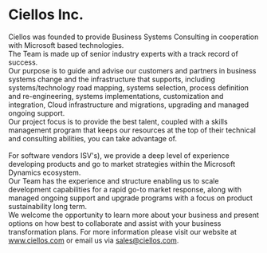 # Ciellos Inc.
Ciellos was founded to provide Business Systems Consulting in cooperation with Microsoft based technologies. </br> The Team is made up of senior industry experts with a track record of success. </br>Our purpose is to guide and advise our customers and partners in business systems change and the infrastructure that supports, including systems/technology road mapping, systems selection, process definition and re-engineering, systems implementations, customization and integration, Cloud infrastructure and migrations,  upgrading and managed ongoing support. </br>Our project focus is to provide the best talent, coupled with a skills management program that keeps our resources at the top of their technical and consulting abilities, you can take advantage of.
</br></br>
For software vendors ISV's), we provide a deep level of experience developing products and go to market strategies within the Microsoft Dynamics ecosystem. </br>Our Team has the experience and structure enabling us to scale development capabilities for a rapid go-to market response, along with managed ongoing support and upgrade programs with a focus on product sustainability long term.  </br> We welcome the opportunity to learn more about your business and present options on how best to collaborate and assist with your business transformation plans. For more information please visit our website at www.ciellos.com or email us via sales@ciellos.com.
